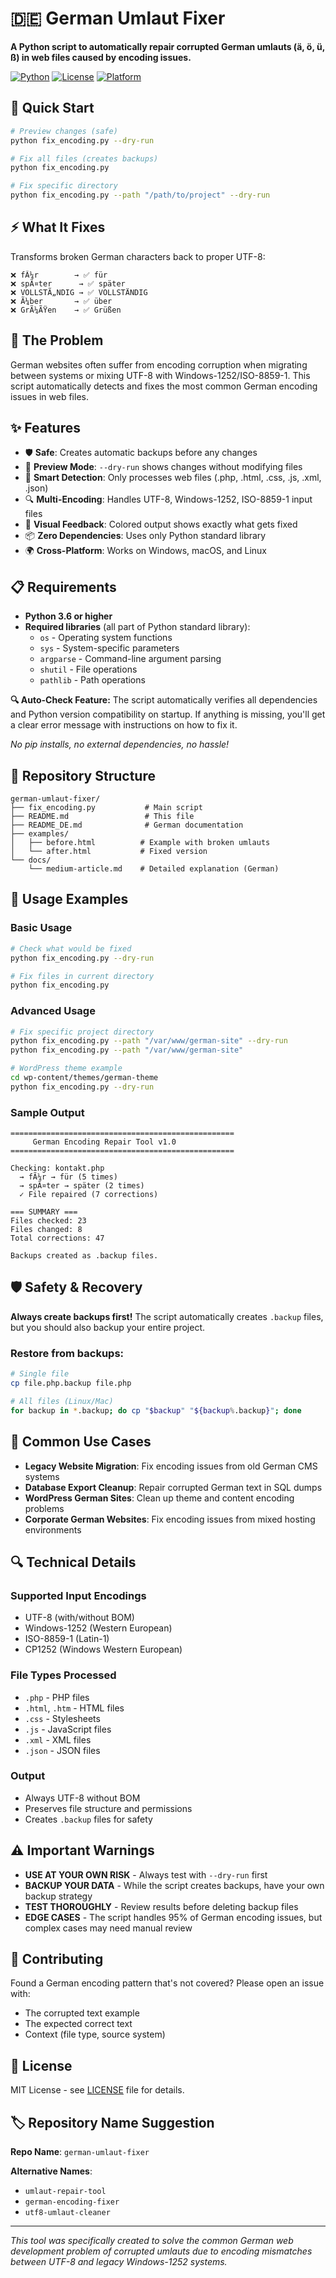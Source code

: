 # 🇩🇪 German Umlaut Fixer

**A Python script to automatically repair corrupted German umlauts (ä, ö, ü, ß) in web files caused by encoding issues.**

[![Python](https://img.shields.io/badge/python-3.6+-blue.svg)](https://www.python.org/downloads/)
[![License](https://img.shields.io/badge/license-MIT-green.svg)](LICENSE)
[![Platform](https://img.shields.io/badge/platform-Windows%20|%20macOS%20|%20Linux-lightgrey.svg)]()

## 🚀 Quick Start

```bash
# Preview changes (safe)
python fix_encoding.py --dry-run

# Fix all files (creates backups)
python fix_encoding.py

# Fix specific directory
python fix_encoding.py --path "/path/to/project" --dry-run
```

## ⚡ What It Fixes

Transforms broken German characters back to proper UTF-8:

```
❌ fÃ¼r        → ✅ für
❌ spÃ¤ter      → ✅ später  
❌ VOLLSTÃ„NDIG → ✅ VOLLSTÄNDIG
❌ Ã¼ber       → ✅ über
❌ GrÃ¼ÃŸen    → ✅ Grüßen
```

## 🎯 The Problem

German websites often suffer from encoding corruption when migrating between systems or mixing UTF-8 with Windows-1252/ISO-8859-1. This script automatically detects and fixes the most common German encoding issues in web files.

## ✨ Features

- 🛡️ **Safe**: Creates automatic backups before any changes
- 🧪 **Preview Mode**: `--dry-run` shows changes without modifying files
- 🎯 **Smart Detection**: Only processes web files (.php, .html, .css, .js, .xml, .json)
- 🔍 **Multi-Encoding**: Handles UTF-8, Windows-1252, ISO-8859-1 input files
- 🎨 **Visual Feedback**: Colored output shows exactly what gets fixed
- 📦 **Zero Dependencies**: Uses only Python standard library
- 🌍 **Cross-Platform**: Works on Windows, macOS, and Linux

## 📋 Requirements

- **Python 3.6 or higher**
- **Required libraries** (all part of Python standard library):
  - `os` - Operating system functions
  - `sys` - System-specific parameters
  - `argparse` - Command-line argument parsing
  - `shutil` - File operations
  - `pathlib` - Path operations

**🔍 Auto-Check Feature:** The script automatically verifies all dependencies and Python version compatibility on startup. If anything is missing, you'll get a clear error message with instructions on how to fix it.

*No pip installs, no external dependencies, no hassle!*

## 📁 Repository Structure

```
german-umlaut-fixer/
├── fix_encoding.py           # Main script
├── README.md                 # This file
├── README_DE.md              # German documentation
├── examples/
│   ├── before.html          # Example with broken umlauts
│   └── after.html           # Fixed version
└── docs/
    └── medium-article.md    # Detailed explanation (German)
```

## 🔧 Usage Examples

### Basic Usage
```bash
# Check what would be fixed
python fix_encoding.py --dry-run

# Fix files in current directory
python fix_encoding.py
```

### Advanced Usage
```bash
# Fix specific project directory
python fix_encoding.py --path "/var/www/german-site" --dry-run
python fix_encoding.py --path "/var/www/german-site"

# WordPress theme example
cd wp-content/themes/german-theme
python fix_encoding.py --dry-run
```

### Sample Output
```
==================================================
     German Encoding Repair Tool v1.0
==================================================

Checking: kontakt.php
  → fÃ¼r → für (5 times)
  → spÃ¤ter → später (2 times)  
  ✓ File repaired (7 corrections)

=== SUMMARY ===
Files checked: 23
Files changed: 8
Total corrections: 47

Backups created as .backup files.
```

## 🛡️ Safety & Recovery

**Always create backups first!** The script automatically creates `.backup` files, but you should also backup your entire project.

### Restore from backups:
```bash
# Single file
cp file.php.backup file.php

# All files (Linux/Mac)
for backup in *.backup; do cp "$backup" "${backup%.backup}"; done
```

## 🎯 Common Use Cases

- **Legacy Website Migration**: Fix encoding issues from old German CMS systems
- **Database Export Cleanup**: Repair corrupted German text in SQL dumps  
- **WordPress German Sites**: Clean up theme and content encoding problems
- **Corporate German Websites**: Fix encoding issues from mixed hosting environments

## 🔍 Technical Details

### Supported Input Encodings
- UTF-8 (with/without BOM)
- Windows-1252 (Western European)
- ISO-8859-1 (Latin-1)
- CP1252 (Windows Western European)

### File Types Processed
- `.php` - PHP files
- `.html`, `.htm` - HTML files  
- `.css` - Stylesheets
- `.js` - JavaScript files
- `.xml` - XML files
- `.json` - JSON files

### Output
- Always UTF-8 without BOM
- Preserves file structure and permissions
- Creates `.backup` files for safety

## ⚠️ Important Warnings

- **USE AT YOUR OWN RISK** - Always test with `--dry-run` first
- **BACKUP YOUR DATA** - While the script creates backups, have your own backup strategy
- **TEST THOROUGHLY** - Review results before deleting backup files
- **EDGE CASES** - The script handles 95% of German encoding issues, but complex cases may need manual review

## 🤝 Contributing

Found a German encoding pattern that's not covered? Please open an issue with:
- The corrupted text example
- The expected correct text
- Context (file type, source system)

## 📄 License

MIT License - see [LICENSE](LICENSE) file for details.

## 🏷️ Repository Name Suggestion

**Repo Name**: `german-umlaut-fixer`

**Alternative Names**:
- `umlaut-repair-tool`
- `german-encoding-fixer` 
- `utf8-umlaut-cleaner`

---

*This tool was specifically created to solve the common German web development problem of corrupted umlauts due to encoding mismatches between UTF-8 and legacy Windows-1252 systems.*